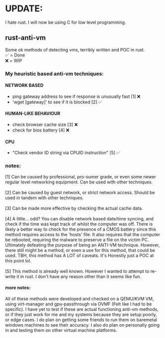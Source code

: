 # UPDATE:
I hate rust. I will now be using C for low level programming.

## rust-anti-vm
Some ok methods of detecting vms, terribly written and POC in rust. <br/>
✅ = Done <br/>
❌ = WIP

### My heuristic based anti-vm techniques:
#### NETWORK BASED
- ping gateway address to see if response is unusually fast [1] ❌
- 'wget [gateway]' to see if it is blocked [2] ✅

#### HUMAN-LIKE BEHAVIOUR
- check browser cache size [3] ❌
- check for bios battery [4] ❌

#### CPU
- "Check vendor ID string via CPUID instruction" [5]  ✅

### notes:
[1] Can be caused by professional, pro-sumer grade, or even some newer regular level networking equipment. Can be used with other techniques. <br/><br/>
[2] Can be caused by guest network, or strict network access. Should be used in tandem with other techniques. <br/><br/>
[3] Can be made more effective by checking the actual cache data. <br/><br/>
[4] A little... odd? You can disable network based date/time syncing, and check if the time was kept track of whilst the computer was off.
	There is likely a better way to check for the presence of a CMOS battery since this method requires access to the 'hosts' file. It
	also requires that the computer be rebooted, requiring the malware to preserve a file on the victim PC. Ultimately defeating the
	purpose of being an ANTI-VM technique. However, there still might be a method, or even a use for this method, that could be used.
	TBH, this method has A LOT of caveats. It's Honestly just a POC at this point lol. <br/><br/>
[5] This method is already well known. However I wanted to attempt to re-write it in rust. I don't have any reason other than it seems like fun. <br/>


#### more notes:
All of these methods were developed and checked on a QEMU/KVM VM, using virt-manager and gpu-passthrough via OVMF (Felt like I had to be specific).
I have yet to test if these are actual functioning anti-vm methods, or if they just work for me and my systems because they are setup poorly, or edge
cases. I do plan on getting some friends to run them on baremetal windows machines to see their accuracy. I also do plan on personally going in and
testing them on other virtual machine platforms.
